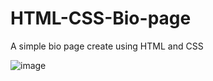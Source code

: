 # HTML-CSS-Bio-page
A simple bio page create using HTML and CSS

![image](https://user-images.githubusercontent.com/89228133/218905287-c2ee8d2b-405d-49b2-9bec-b4c627420337.png)

